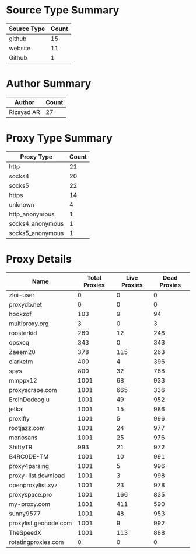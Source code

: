 # Source Type Summary

| Source Type | Count |
|-------------|-------|
| github | 15 |
| website | 11 |
| Github | 1 |


# Author Summary

| Author | Count |
|--------|-------|
| Rizsyad AR | 27 |


# Proxy Type Summary

| Proxy Type | Count |
|------------|-------|
| http | 21 |
| socks4 | 20 |
| socks5 | 22 |
| https | 14 |
| unknown | 4 |
| http_anonymous | 1 |
| socks4_anonymous | 1 |
| socks5_anonymous | 1 |


# Proxy Details

| Name | Total Proxies | Live Proxies | Dead Proxies |
|------|---------------|--------------|---------------|
| zloi-user | 0 | 0 | 0 |
| proxydb.net | 0 | 0 | 0 |
| hookzof | 103 | 9 | 94 |
| multiproxy.org | 3 | 0 | 3 |
| roosterkid | 260 | 12 | 248 |
| opsxcq | 343 | 0 | 343 |
| Zaeem20 | 378 | 115 | 263 |
| clarketm | 400 | 4 | 396 |
| spys | 800 | 32 | 768 |
| mmppx12 | 1001 | 68 | 933 |
| proxyscrape.com | 1001 | 665 | 336 |
| ErcinDedeoglu | 1001 | 49 | 952 |
| jetkai | 1001 | 15 | 986 |
| proxifly | 1001 | 5 | 996 |
| rootjazz.com | 1001 | 24 | 977 |
| monosans | 1001 | 25 | 976 |
| ShiftyTR | 993 | 21 | 972 |
| B4RC0DE-TM | 1001 | 10 | 991 |
| proxy4parsing | 1001 | 5 | 996 |
| proxy-list.download | 1001 | 3 | 998 |
| openproxylist.xyz | 1001 | 23 | 978 |
| proxyspace.pro | 1001 | 166 | 835 |
| my-proxy.com | 1001 | 411 | 590 |
| sunny9577 | 1001 | 48 | 953 |
| proxylist.geonode.com | 1001 | 9 | 992 |
| TheSpeedX | 1001 | 113 | 888 |
| rotatingproxies.com | 0 | 0 | 0 |
